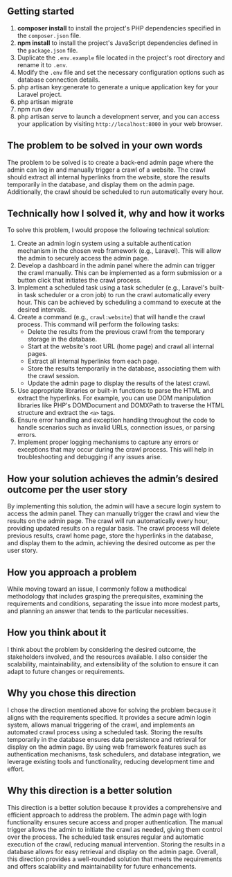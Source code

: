 ## Getting started

1. **composer install** to install the project's PHP dependencies specified in the `composer.json` file.
2. **npm install** to install the project's JavaScript dependencies defined in the `package.json` file.
3. Duplicate the `.env.example` file located in the project's root directory and rename it to `.env`.
4. Modify the `.env` file and set the necessary configuration options such as database connection details.
5. php artisan key:generate to generate a unique application key for your Laravel project.
6. php artisan migrate
7. npm run dev
8. php artisan serve to launch a development server, and you can access your application by visiting `http://localhost:8000` in your web browser.

## The problem to be solved in your own words

The problem to be solved is to create a back-end admin page where the admin can log in and manually trigger a crawl of a website. The crawl should extract all internal hyperlinks from the website, store the results temporarily in the database, and display them on the admin page. Additionally, the crawl should be scheduled to run automatically every hour.

## **Technically how I solved it, why and how it works**

To solve this problem, I would propose the following technical solution:

1. Create an admin login system using a suitable authentication mechanism in the chosen web framework (e.g., Laravel). This will allow the admin to securely access the admin page.
2. Develop a dashboard in the admin panel where the admin can trigger the crawl manually. This can be implemented as a form submission or a button click that initiates the crawl process.
3. Implement a scheduled task using a task scheduler (e.g., Laravel's built-in task scheduler or a cron job) to run the crawl automatically every hour. This can be achieved by scheduling a command to execute at the desired intervals.
4. Create a command (e.g., `crawl:website`) that will handle the crawl process. This command will perform the following tasks:
   * Delete the results from the previous crawl from the temporary storage in the database.
   * Start at the website's root URL (home page) and crawl all internal pages.
   * Extract all internal hyperlinks from each page.
   * Store the results temporarily in the database, associating them with the crawl session.
   * Update the admin page to display the results of the latest crawl.
5. Use appropriate libraries or built-in functions to parse the HTML and extract the hyperlinks. For example, you can use DOM manipulation libraries like PHP's DOMDocument and DOMXPath to traverse the HTML structure and extract the `<a>` tags.
6. Ensure error handling and exception handling throughout the code to handle scenarios such as invalid URLs, connection issues, or parsing errors.
7. Implement proper logging mechanisms to capture any errors or exceptions that may occur during the crawl process. This will help in troubleshooting and debugging if any issues arise.

## How your solution achieves the admin’s desired outcome per the user story

By implementing this solution, the admin will have a secure login system to access the admin panel. They can manually trigger the crawl and view the results on the admin page. The crawl will run automatically every hour, providing updated results on a regular basis. The crawl process will delete previous results, crawl home page, store the hyperlinks in the database, and display them to the admin, achieving the desired outcome as per the user story.

## How you approach a problem

While moving toward an issue, I commonly follow a methodical methodology that includes grasping the prerequisites, examining the requirements and conditions, separating the issue into more modest parts, and planning an answer that tends to the particular necessities.

## How you think about it

I think about the problem by considering the desired outcome, the stakeholders involved, and the resources available. I also consider the scalability, maintainability, and extensibility of the solution to ensure it can adapt to future changes or requirements.

## Why you chose this direction

I chose the direction mentioned above for solving the problem because it aligns with the requirements specified. It provides a secure admin login system, allows manual triggering of the crawl, and implements an automated crawl process using a scheduled task. Storing the results temporarily in the database ensures data persistence and retrieval for display on the admin page. By using web framework features such as authentication mechanisms, task schedulers, and database integration, we leverage existing tools and functionality, reducing development time and effort.

## Why this direction is a better solution

This direction is a better solution because it provides a comprehensive and efficient approach to address the problem. The admin page with login functionality ensures secure access and proper authentication. The manual trigger allows the admin to initiate the crawl as needed, giving them control over the process. The scheduled task ensures regular and automatic execution of the crawl, reducing manual intervention. Storing the results in a database allows for easy retrieval and display on the admin page. Overall, this direction provides a well-rounded solution that meets the requirements and offers scalability and maintainability for future enhancements.
